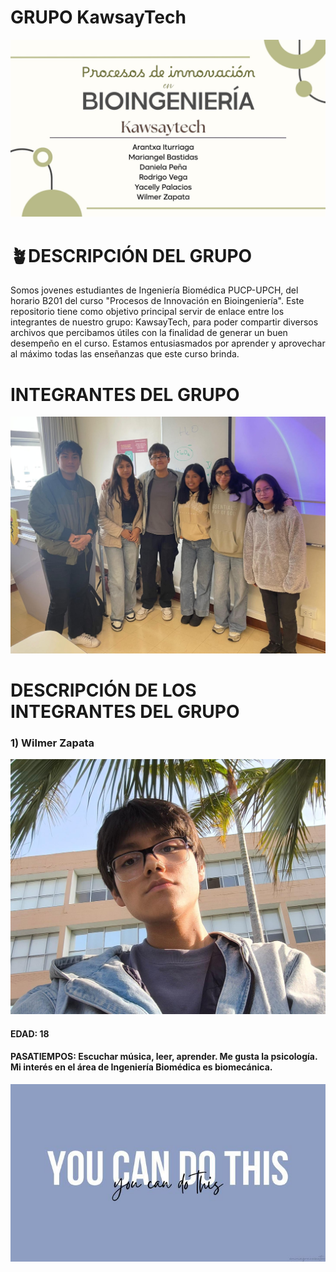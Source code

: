 # GRUPO KawsayTech
![](https://github.com/wiwi1708/KawsayTech/blob/4b398c97bf0af9992ad81b1c658257045d595062/Imagenes/Portada.jpg)
# 🪴DESCRIPCIÓN DEL GRUPO
Somos jovenes estudiantes de Ingeniería Biomédica PUCP-UPCH, del horario B201 del curso "Procesos de Innovación en Bioingeniería". Este repositorio tiene como objetivo principal servir de enlace entre los integrantes de nuestro grupo: KawsayTech, para poder compartir diversos archivos que percibamos útiles con la finalidad de generar un buen desempeño en el curso. Estamos entusiasmados por aprender y aprovechar al máximo todas las enseñanzas que este curso brinda.
# INTEGRANTES DEL GRUPO
![](https://github.com/wiwi1708/KawsayTech/blob/650f990813b83b2a5b21284d1d73cf8a88cf9332/Imagenes/1b5ead49-9e59-40db-81d5-7fcb32d93bef.jpg)
# DESCRIPCIÓN DE LOS INTEGRANTES DEL GRUPO
### 1) Wilmer Zapata
![](https://github.com/wiwi1708/KawsayTech/blob/8d9fa525b9fe0638083aa615f2bdd8a81d8d20df/Imagenes/Wilmer%20Zapata.jpeg)
#### EDAD: 18
#### PASATIEMPOS: Escuchar música, leer, aprender. Me gusta la psicología. Mi interés en el área de Ingeniería Biomédica es biomecánica.
![](https://github.com/wiwi1708/KawsayTech/blob/6f20faa959751cc5fa67f65eb2e54c5f86d1a551/Imagenes/6bfbf098f6d6bbf73fb23ebea70007bd.jpg)

